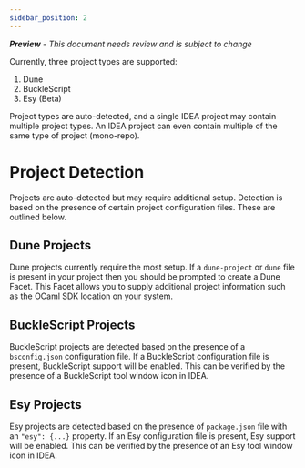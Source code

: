 ```yaml
---
sidebar_position: 2
---
```


_**Preview** - This document needs review and is subject to change_

Currently, three project types are supported:
1. Dune
2. BuckleScript
3. Esy (Beta)

Project types are auto-detected, and a single IDEA project may contain multiple project types. An IDEA project can even contain multiple of the same type of project (mono-repo).

# Project Detection
Projects are auto-detected but may require additional setup. Detection is based on the presence of certain project configuration files. These are outlined below.

## Dune Projects
Dune projects currently require the most setup. If a `dune-project` or `dune` file is present in your project then you should be prompted to create a Dune Facet. This Facet allows you to supply additional project information such as the OCaml SDK location on your system.

## BuckleScript Projects
BuckleScript projects are detected based on the presence of a `bsconfig.json` configuration file. If a BuckleScript configuration file is present, BuckleScript support will be enabled. This can be verified by the presence of a BuckleScript tool window icon in IDEA.

## Esy Projects 
Esy projects are detected based on the presence of `package.json` file with an `"esy": {...}` property. If an Esy configuration file is present, Esy support will be enabled. This can be verified by the presence of an Esy tool window icon in IDEA.
